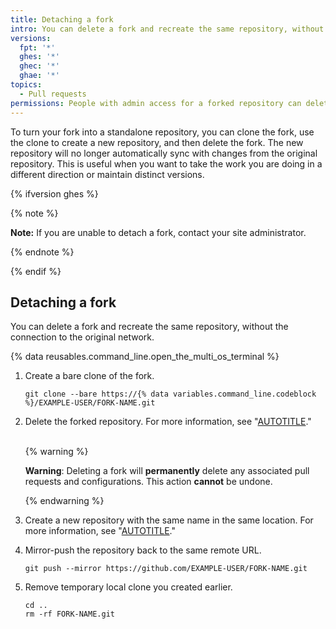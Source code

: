 ```yaml
---
title: Detaching a fork
intro: You can delete a fork and recreate the same repository, without the connection to the original network.
versions:
  fpt: '*'
  ghes: '*'
  ghec: '*'
  ghae: '*'
topics:
  - Pull requests
permissions: People with admin access for a forked repository can delete the forked repository.
---
```


To turn your fork into a standalone repository, you can clone the fork, use the clone to create a new repository, and then delete the fork. The new repository will no longer automatically sync with changes from the original repository. This is useful when you want to take the work you are doing in a different direction or maintain distinct versions.

{% ifversion ghes %}

{% note %}

**Note:** If you are unable to detach a fork, contact your site administrator.

{% endnote %}

{% endif %}

## Detaching a fork

You can delete a fork and recreate the same repository, without the connection to the original network.

{% data reusables.command_line.open_the_multi_os_terminal %}
1. Create a bare clone of the fork.

   ```shell
   git clone --bare https://{% data variables.command_line.codeblock %}/EXAMPLE-USER/FORK-NAME.git
   ```

1. Delete the forked repository. For more information, see "[AUTOTITLE](/repositories/creating-and-managing-repositories/deleting-a-repository)."<br><br>

   {% warning %}

   **Warning**: Deleting a fork will **permanently** delete any associated pull requests and configurations. This action **cannot** be undone.

   {% endwarning %}

1. Create a new repository with the same name in the same location. For more information, see "[AUTOTITLE](/repositories/creating-and-managing-repositories/creating-a-new-repository)."
1. Mirror-push the repository back to the same remote URL.

   ```shell
   git push --mirror https://github.com/EXAMPLE-USER/FORK-NAME.git
   ```

1. Remove temporary local clone you created earlier.

   ```shell
   cd ..
   rm -rf FORK-NAME.git
   ```
